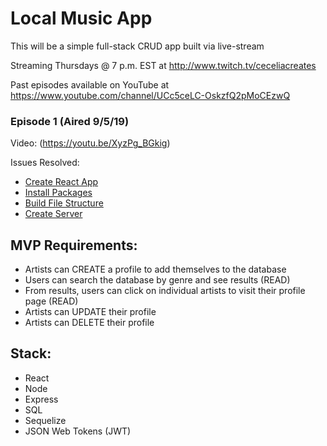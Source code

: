 # Local Music App

This will be a simple full-stack CRUD app built via live-stream

Streaming Thursdays @ 7 p.m. EST at http://www.twitch.tv/ceceliacreates

Past episodes available on YouTube at https://www.youtube.com/channel/UCc5ceLC-OskzfQ2pMoCEzwQ

### Episode 1 (Aired 9/5/19)

Video: (https://youtu.be/XyzPg_BGkig)

Issues Resolved:

- [Create React App](https://github.com/ceceliacreates/local-music-app/issues/3)
- [Install Packages](https://github.com/ceceliacreates/local-music-app/issues/2)
- [Build File Structure](https://github.com/ceceliacreates/local-music-app/issues/1)
- [Create Server](https://github.com/ceceliacreates/local-music-app/issues/4)

## MVP Requirements:

* Artists can CREATE a profile to add themselves to the database
* Users can search the database by genre and see results (READ)
* From results, users can click on individual artists to visit their profile page (READ)
* Artists can UPDATE their profile
* Artists can DELETE their profile

## Stack:

* React
* Node
* Express
* SQL
* Sequelize
* JSON Web Tokens (JWT)

